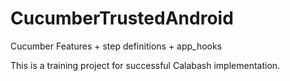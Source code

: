 # CucumberTrustedAndroid
Cucumber Features + step definitions + app_hooks


This is a training project for successful Calabash implementation.
